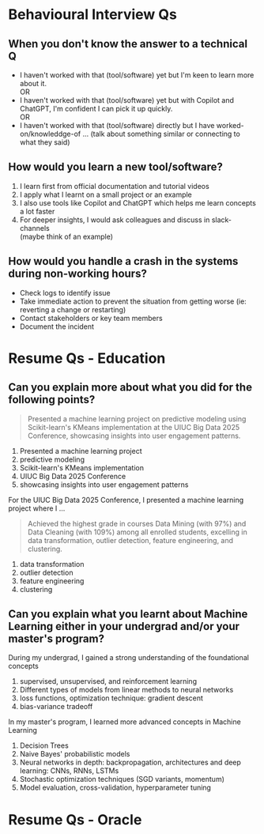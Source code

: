 # Behavioural Interview Qs

## When you don't know the answer to a technical Q

- I haven't worked with that (tool/software) yet but I'm keen to learn more about it.
</br> OR
- I haven't worked with that (tool/software) yet but with Copilot and ChatGPT, I'm confident I can pick it up quickly.
</br> OR
- I haven't worked with that (tool/software) directly but I have worked-on/knowleddge-of ... (talk about something similar or connecting to what they said)

## How would you learn a new tool/software?

1. I learn first from official documentation and tutorial videos
2. I apply what I learnt on a small project or an example
3. I also use tools like Copilot and ChatGPT which helps me learn concepts a lot faster
4. For deeper insights, I would ask colleagues and discuss in slack-channels
</br> (maybe think of an example)

## How would you handle a crash in the systems during non-working hours?

- Check logs to identify issue
- Take immediate action to prevent the situation from getting worse (ie: reverting a change or restarting)
- Contact stakeholders or key team members
- Document the incident

# Resume Qs - Education

## Can you explain more about what you did for the following points?

> Presented a machine learning project on predictive modeling using Scikit-learn's KMeans implementation at the UIUC Big Data 2025 Conference, showcasing insights into user engagement patterns.
1. Presented a machine learning project
2. predictive modeling
3. Scikit-learn's KMeans implementation
4. UIUC Big Data 2025 Conference
5. showcasing insights into user engagement patterns

For the UIUC Big Data 2025 Conference, I presented a machine learning project where I ...

> Achieved the highest grade in courses Data Mining (with 97%) and Data Cleaning (with 109%) among all enrolled students, excelling in data transformation, outlier detection, feature engineering, and clustering.
1. data transformation
2. outlier detection
3. feature engineering
4. clustering

## Can you explain what you learnt about Machine Learning either in your undergrad and/or your master's program?

During my undergrad, I gained a strong understanding of the foundational concepts
1. supervised, unsupervised, and reinforcement learning
2. Different types of models from linear methods to neural networks
3. loss functions, optimization technique: gradient descent
4. bias-variance tradeoff

In my master's program, I learned more advanced concepts in Machine Learning
1. Decision Trees
2. Naive Bayes' probabilistic models
3. Neural networks in depth: backpropagation, architectures and deep learning: CNNs, RNNs, LSTMs
4. Stochastic optimization techniques (SGD variants, momentum)
5. Model evaluation, cross-validation, hyperparameter tuning

# Resume Qs - Oracle
